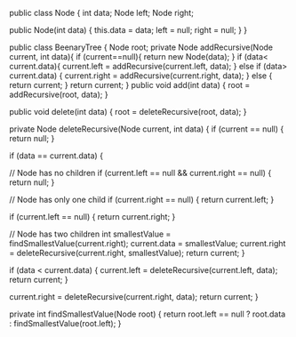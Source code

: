public class Node {
int data;
Node left;
Node right;

public Node(int data) {
this.data = data;
left = null;
right = null;
}
}

 

 

 

 

 

 

 

 

public class BeenaryTree {
Node root;
private Node addRecursive(Node current, int data){
if (current==null){
return new Node(data);
}
if (data< current.data){
current.left = addRecursive(current.left, data);
} else if (data> current.data) {
current.right = addRecursive(current.right, data);
}
else {
return current;
}
return current;
}
public void add(int data) {
root = addRecursive(root, data);
}

public void delete(int data) {
root = deleteRecursive(root, data);
}

private Node deleteRecursive(Node current, int data) {
if (current == null) {
return null;
}

if (data == current.data) {


// Node has no children
if (current.left == null && current.right == null) {
return null;
}

// Node has only one child
if (current.right == null) {
return current.left;
}

if (current.left == null) {
return current.right;
}

// Node has two children
int smallestValue = findSmallestValue(current.right);
current.data = smallestValue;
current.right = deleteRecursive(current.right, smallestValue);
return current;
}

if (data < current.data) {
current.left = deleteRecursive(current.left, data);
return current;
}

current.right = deleteRecursive(current.right, data);
return current;
}

private int findSmallestValue(Node root) {
return root.left == null ? root.data : findSmallestValue(root.left);
}
